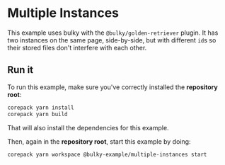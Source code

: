 # Multiple Instances

This example uses bulky with the `@bulky/golden-retriever` plugin.
It has two instances on the same page, side-by-side, but with different `id`s so their stored files don't interfere with each other.

## Run it

To run this example, make sure you've correctly installed the **repository root**:

```bash
corepack yarn install
corepack yarn build
```

That will also install the dependencies for this example.

Then, again in the **repository root**, start this example by doing:

```bash
corepack yarn workspace @bulky-example/multiple-instances start
```
